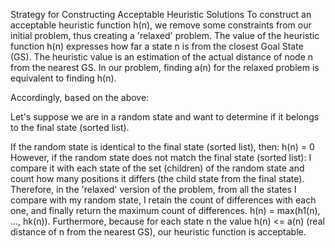 Strategy for Constructing Acceptable Heuristic Solutions
To construct an acceptable heuristic function h(n), we remove some constraints from our initial problem, thus creating a 'relaxed' problem. The value of the heuristic function h(n) expresses how far a state n is from the closest Goal State (GS). The heuristic value is an estimation of the actual distance of node n from the nearest GS. In our problem, finding a(n) for the relaxed problem is equivalent to finding h(n).

Accordingly, based on the above:

Let's suppose we are in a random state and want to determine if it belongs to the final state (sorted list).

If the random state is identical to the final state (sorted list), then: h(n) = 0
However, if the random state does not match the final state (sorted list):
I compare it with each state of the set (children) of the random state and count how many positions it differs (the child state from the final state). Therefore, in the 'relaxed' version of the problem, from all the states I compare with my random state, I retain the count of differences with each one, and finally return the maximum count of differences.
h(n) = max(h1(n), ..., hk(n)).
Furthermore, because for each state n the value h(n) <= a(n) (real distance of n from the nearest GS), our heuristic function is acceptable.
